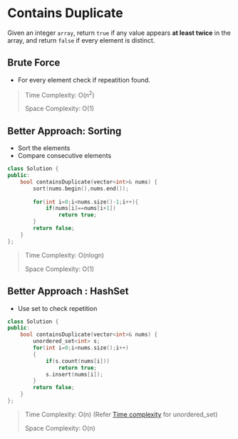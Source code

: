 # Contains Duplicate

Given an integer `array`, return `true` if any value appears **at least twice** in the array, and return `false` if every element is distinct.


## Brute Force

- For every element check if repeatition found.

> Time Complexity: O(n<sup>2</sup>)
>
> Space Complexity: O(1)

## Better Approach: Sorting

- Sort the elements
- Compare consecutive elements

```cpp
class Solution {
public:
    bool containsDuplicate(vector<int>& nums) {
        sort(nums.begin(),nums.end());
        
        for(int i=0;i<nums.size()-1;i++){
            if(nums[i]==nums[i+1])
                return true;
        }
        return false;
    }
};
```

> Time Complexity: O(nlogn)
>
> Space Complexity: O(1)

## Better Approach : HashSet

- Use set to check repetition
  
```cpp
class Solution {
public:
    bool containsDuplicate(vector<int>& nums) {
        unordered_set<int> s;
        for(int i=0;i<nums.size();i++)
        {
            if(s.count(nums[i]))
                return true;
            s.insert(nums[i]);
        }
        return false;
    }
};
```

> Time Complexity: O(n) (Refer [Time complexity](./../../time-compelxities-of-common-ds.md#unordered_set-stl) for unordered_set)
>
> Space Complexity: O(n)

